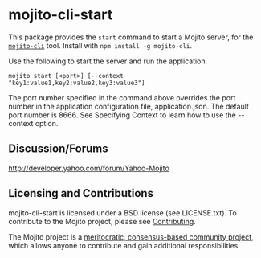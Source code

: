 mojito-cli-start
==========

This package provides the `start` command to start a Mojito server, for the [`mojito-cli`](https://github.com/yahoo/mojito-cli) tool. Install with `npm install -g mojito-cli`.

Use the following to start the server and run the application.

    mojito start [<port>] [--context "key1:value1,key2:value2,key3:value3"]

The port number specified in the command above overrides the port number in the application configuration file, application.json. The default port number is 8666. See Specifying Context to learn how to use the --context option.

Discussion/Forums
-----------------

http://developer.yahoo.com/forum/Yahoo-Mojito

Licensing and Contributions
---------------------------

mojito-cli-start is licensed under a BSD license (see LICENSE.txt). To contribute to the Mojito project, please 
see [Contributing](https://github.com/yahoo/mojito/wiki/Contributing-Code-to-Mojito).

The Mojito project is a [meritocratic, consensus-based community project](https://github.com/yahoo/mojito/wiki/Governance-Model),
which allows anyone to contribute and gain additional responsibilities.
